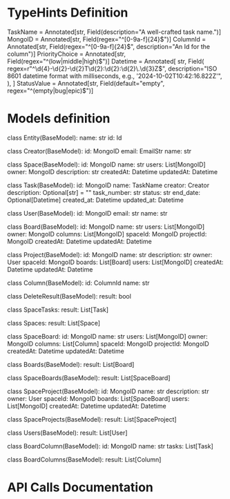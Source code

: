 # TypeHints Definition

TaskName = Annotated[str, Field(description="A well-crafted task name.")]
MongoID = Annotated[str, Field(regex="^[0-9a-f]{24}$")]
ColumnId = Annotated[str, Field(regex="^[0-9a-f]{24}$", description="An Id for the column")]
PriorityChoice = Annotated[str, Field(regex="^(low|middle|high)$")]
Datetime = Annotated[
    str,
    Field(
        regex=r"^\d{4}-\d{2}-\d{2}T\d{2}:\d{2}:\d{2}\.\d{3}Z$",
        description="ISO 8601 datetime format with milliseconds, e.g., '2024-10-02T10:42:16.822Z'",
    ),
]
StatusValue = Annotated[str, Field(default="empty", regex="^(empty|bug|epic)$")]


# Models definition
class Entity(BaseModel):
    name: str
    id: Id


class Creator(BaseModel):
    id: MongoID
    email: EmailStr
    name: str


class Space(BaseModel):
    id: MongoID
    name: str
    users: List[MongoID]
    owner: MongoID
    description: str
    createdAt: Datetime
    updatedAt: Datetime


class Task(BaseModel):
    id: MongoID
    name: TaskName
    creator: Creator
    description: Optional[str] = ""
    task_number: str
    status: str
    end_date: Optional[Datetime]
    created_at: Datetime
    updated_at: Datetime


class User(BaseModel):
    id: MongoID
    email: str
    name: str


class Board(BaseModel):
    id: MongoID
    name: str
    users: List[MongoID]
    owner: MongoID
    columns: List[MongoID]
    spaceId: MongoID
    projectId: MongoID
    createdAt: Datetime
    updatedAt: Datetime


class Project(BaseModel):
    id: MongoID
    name: str
    description: str
    owner: User
    spaceId: MongoID
    boards: List[Board]
    users: List[MongoID]
    createdAt: Datetime
    updatedAt: Datetime


class Column(BaseModel):
    id: ColumnId
    name: str


class DeleteResult(BaseModel):
    result: bool


class SpaceTasks:
    result: List[Task]


class Spaces:
    result: List[Space]


class SpaceBoard:
    id: MongoID
    name: str
    users: List[MongoID]
    owner: MongoID
    columns: List[Column]
    spaceId: MongoID
    projectId: MongoID
    createdAt: Datetime
    updatedAt: Datetime


class Boards(BaseModel):
    result: List[Board]


class SpaceBoards(BaseModel):
    result: List[SpaceBoard]


class SpaceProject(BaseModel):
    id: MongoID
    name: str
    description: str
    owner: User
    spaceId: MongoID
    boards: List[SpaceBoard]
    users: List[MongoID]
    createdAt: Datetime
    updatedAt: Datetime


class SpaceProjects(BaseModel):
    result: List[SpaceProject]


class Users(BaseModel):
    result: List[User]


class BoardColumn(BaseModel):
    id: MongoID
    name: str
    tasks: List[Task]


class BoardColumns(BaseModel):
    result: List[Column]


# API Calls Documentation

